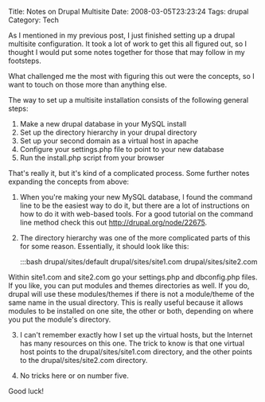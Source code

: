 Title: Notes on Drupal Multisite
Date: 2008-03-05T23:23:24
Tags: drupal
Category: Tech

As I mentioned in my previous post, I just finished setting up a drupal multisite configuration. It took a lot of work to get this all figured out, so I thought I would put some notes together for those that may follow in my footsteps.

What challenged me the most with figuring this out were the concepts, so I want to touch on those more than anything else.

The way to set up a multisite installation consists of the following general steps:

1. Make a new drupal database in your MySQL install
1. Set up the directory hierarchy in your drupal directory
1. Set up your second domain as a virtual host in apache
1. Configure your settings.php file to point to your new database
1. Run the install.php script from your browser

That's really it, but it's kind of a complicated process. Some further 
notes expanding the concepts from above:

1. When you're making your new MySQL database, I found the command line to 
be the easiest way to do it, but there are a lot of instructions on how to 
do it with web-based tools. For a good tutorial on the command line method 
check this out <a href="http://drupal.org/node/22675">http://drupal.org/node/22675</a>.

2. The directory hierarchy was one of the more complicated parts of this for 
some reason. Essentially, it should look like this:

    :::bash
    drupal/sites/default
    drupal/sites/site1.com
    drupal/sites/site2.com

Within site1.com and site2.com go your settings.php and dbconfig.php files.
If you like, you can put modules and themes directories as well. If you do, 
drupal will use these modules/themes if there is not a module/theme of the 
same name in the usual directory. This is really useful because it allows 
modules to be installed on one site, the other or both, 
depending on where you put the module's directory.

3. I can't remember exactly how I set up the virtual hosts, 
but the Internet has many resources on this one. The trick to know is that 
one virtual host points to the drupal/sites/site1.com directory, 
and the other points to the drupal/sites/site2.com directory.

4. No tricks here or on number five.

Good luck! 
